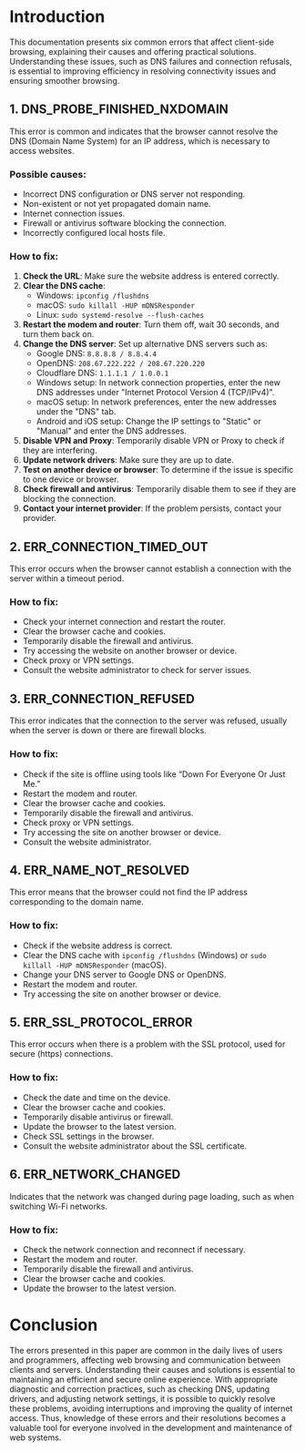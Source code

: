 # Introduction

This documentation presents six common errors that affect client-side browsing, explaining their causes and offering practical solutions. Understanding these issues, such as DNS failures and connection refusals, is essential to improving efficiency in resolving connectivity issues and ensuring smoother browsing.

## 1. DNS_PROBE_FINISHED_NXDOMAIN

This error is common and indicates that the browser cannot resolve the DNS (Domain Name System) for an IP address, which is necessary to access websites.

### Possible causes:
- Incorrect DNS configuration or DNS server not responding.
- Non-existent or not yet propagated domain name.
- Internet connection issues.
- Firewall or antivirus software blocking the connection.
- Incorrectly configured local hosts file.

### How to fix:
1. **Check the URL**: Make sure the website address is entered correctly.
2. **Clear the DNS cache**:
   - Windows: `ipconfig /flushdns`
   - macOS: `sudo killall -HUP mDNSResponder`
   - Linux: `sudo systemd-resolve --flush-caches`
3. **Restart the modem and router**: Turn them off, wait 30 seconds, and turn them back on.
4. **Change the DNS server**: Set up alternative DNS servers such as:
   - Google DNS: `8.8.8.8 / 8.8.4.4`
   - OpenDNS: `208.67.222.222 / 208.67.220.220`
   - Cloudflare DNS: `1.1.1.1 / 1.0.0.1`
   - Windows setup: In network connection properties, enter the new DNS addresses under "Internet Protocol Version 4 (TCP/IPv4)".
   - macOS setup: In network preferences, enter the new addresses under the "DNS" tab.
   - Android and iOS setup: Change the IP settings to "Static" or "Manual" and enter the DNS addresses.
5. **Disable VPN and Proxy**: Temporarily disable VPN or Proxy to check if they are interfering.
6. **Update network drivers**: Make sure they are up to date.
7. **Test on another device or browser**: To determine if the issue is specific to one device or browser.
8. **Check firewall and antivirus**: Temporarily disable them to see if they are blocking the connection.
9. **Contact your internet provider**: If the problem persists, contact your provider.

## 2. ERR_CONNECTION_TIMED_OUT

This error occurs when the browser cannot establish a connection with the server within a timeout period.

### How to fix:
- Check your internet connection and restart the router.
- Clear the browser cache and cookies.
- Temporarily disable the firewall and antivirus.
- Try accessing the website on another browser or device.
- Check proxy or VPN settings.
- Consult the website administrator to check for server issues.

## 3. ERR_CONNECTION_REFUSED

This error indicates that the connection to the server was refused, usually when the server is down or there are firewall blocks.

### How to fix:
- Check if the site is offline using tools like “Down For Everyone Or Just Me.”
- Restart the modem and router.
- Clear the browser cache and cookies.
- Temporarily disable the firewall and antivirus.
- Check proxy or VPN settings.
- Try accessing the site on another browser or device.
- Consult the website administrator.

## 4. ERR_NAME_NOT_RESOLVED

This error means that the browser could not find the IP address corresponding to the domain name.

### How to fix:
- Check if the website address is correct.
- Clear the DNS cache with `ipconfig /flushdns` (Windows) or `sudo killall -HUP mDNSResponder` (macOS).
- Change your DNS server to Google DNS or OpenDNS.
- Restart the modem and router.
- Try accessing the site on another browser or device.

## 5. ERR_SSL_PROTOCOL_ERROR

This error occurs when there is a problem with the SSL protocol, used for secure (https) connections.

### How to fix:
- Check the date and time on the device.
- Clear the browser cache and cookies.
- Temporarily disable antivirus or firewall.
- Update the browser to the latest version.
- Check SSL settings in the browser.
- Consult the website administrator about the SSL certificate.

## 6. ERR_NETWORK_CHANGED

Indicates that the network was changed during page loading, such as when switching Wi-Fi networks.

### How to fix:
- Check the network connection and reconnect if necessary.
- Restart the modem and router.
- Temporarily disable the firewall and antivirus.
- Clear the browser cache and cookies.
- Update the browser to the latest version.

# Conclusion

The errors presented in this paper are common in the daily lives of users and programmers, affecting web browsing and communication between clients and servers. Understanding their causes and solutions is essential to maintaining an efficient and secure online experience. With appropriate diagnostic and correction practices, such as checking DNS, updating drivers, and adjusting network settings, it is possible to quickly resolve these problems, avoiding interruptions and improving the quality of internet access. Thus, knowledge of these errors and their resolutions becomes a valuable tool for everyone involved in the development and maintenance of web systems.
